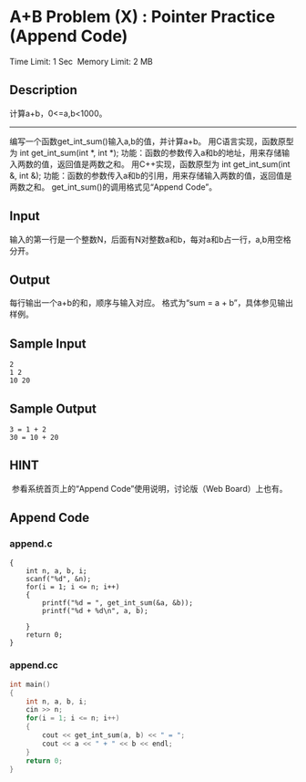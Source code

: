 # A+B Problem (X) : Pointer Practice (Append Code)
Time Limit: 1 Sec  Memory Limit: 2 MB


## Description

计算a+b，0<=a,b<1000。

-----------------------------------------------------------------------------
编写一个函数get_int_sum()输入a,b的值，并计算a+b。
用C语言实现，函数原型为
int get_int_sum(int *, int *);
功能：函数的参数传入a和b的地址，用来存储输入两数的值，返回值是两数之和。
用C++实现，函数原型为
int get_int_sum(int &, int &);
功能：函数的参数传入a和b的引用，用来存储输入两数的值，返回值是两数之和。
get_int_sum()的调用格式见“Append Code”。



## Input
输入的第一行是一个整数N，后面有N对整数a和b，每对a和b占一行，a,b用空格分开。


## Output
每行输出一个a+b的和，顺序与输入对应。
格式为“sum = a + b”，具体参见输出样例。


## Sample Input
```
2
1 2
10 20
```
## Sample Output
```
3 = 1 + 2
30 = 10 + 20

```

## HINT
 参看系统首页上的“Append Code”使用说明，讨论版（Web Board）上也有。

## Append Code
### append.c
```cint main()
{
    int n, a, b, i;
    scanf("%d", &n);
    for(i = 1; i <= n; i++)
    {
        printf("%d = ", get_int_sum(&a, &b));
        printf("%d + %d\n", a, b);

    }
    return 0;
}
```
### append.cc
```cpp
int main()
{
    int n, a, b, i;
    cin >> n;
    for(i = 1; i <= n; i++)
    {
        cout << get_int_sum(a, b) << " = ";
        cout << a << " + " << b << endl;
    }
    return 0;
}
```

